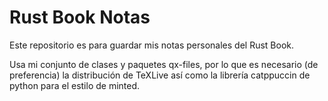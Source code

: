 # Rust Book Notas

Este repositorio es para guardar mis notas personales del Rust Book.

Usa mi conjunto de clases y paquetes qx-files, por lo que es necesario (de preferencia)
la distribución de TeXLive así como la librería catppuccin de python para el estilo de
minted.
